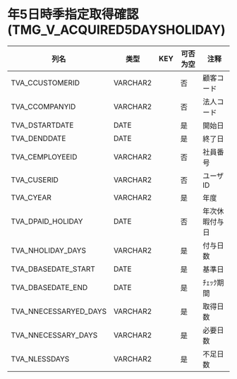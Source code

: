 # 年5日時季指定取得確認(TMG_V_ACQUIRED5DAYSHOLIDAY)
| 列名   | 类型   | KEY  | 可否为空 | 注释   |
| ---- | ---- | ---- | ---- | ---- |
|TVA_CCUSTOMERID|VARCHAR2||否|顧客コード|
|TVA_CCOMPANYID|VARCHAR2||否|法人コード|
|TVA_DSTARTDATE|DATE||是|開始日|
|TVA_DENDDATE|DATE||是|終了日|
|TVA_CEMPLOYEEID|VARCHAR2||否|社員番号|
|TVA_CUSERID|VARCHAR2||否|ユーザID|
|TVA_CYEAR|VARCHAR2||是|年度|
|TVA_DPAID_HOLIDAY|DATE||否|年次休暇付与日|
|TVA_NHOLIDAY_DAYS|VARCHAR2||是|付与日数|
|TVA_DBASEDATE_START|DATE||是|基準日|
|TVA_DBASEDATE_END|DATE||是|ﾁｪｯｸ期間|
|TVA_NNECESSARYED_DAYS|VARCHAR2||是|取得日数|
|TVA_NNECESSARY_DAYS|VARCHAR2||是|必要日数|
|TVA_NLESSDAYS|VARCHAR2||是|不足日数|
